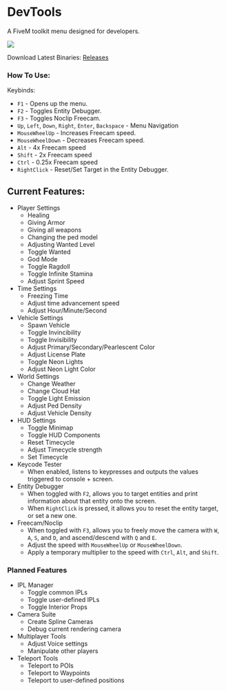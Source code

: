 # DevTools
A FiveM toolkit menu designed for developers.

![](https://i.imgur.com/QkqcTig.png)

Download Latest Binaries: [Releases](https://github.com/MoosheTV/DevTools/releases)


### How To Use:

Keybinds:
- `F1` - Opens up the menu.
- `F2` - Toggles Entity Debugger.
- `F3` - Toggles Noclip Freecam.
- `Up`, `Left`, `Down`, `Right`, `Enter`, `Backspace` - Menu Navigation
- `MouseWheelUp` - Increases Freecam speed.
- `MouseWheelDown` - Decreases Freecam speed.
- `Alt` - 4x Freecam speed
- `Shift` - 2x Freecam speed
- `Ctrl` - 0.25x Freecam speed
- `RightClick` - Reset/Set Target in the Entity Debugger.

## Current Features:

- Player Settings
  - Healing
  - Giving Armor
  - Giving all weapons
  - Changing the ped model
  - Adjusting Wanted Level
  - Toggle Wanted
  - God Mode
  - Toggle Ragdoll
  - Toggle Infinite Stamina
  - Adjust Sprint Speed
- Time Settings
  - Freezing Time
  - Adjust time advancement speed
  - Adjust Hour/Minute/Second
- Vehicle Settings
  - Spawn Vehicle
  - Toggle Invincibility
  - Toggle Invisibility
  - Adjust Primary/Secondary/Pearlescent Color
  - Adjust License Plate
  - Toggle Neon Lights
  - Adjust Neon Light Color
- World Settings
  - Change Weather
  - Change Cloud Hat
  - Toggle Light Emission
  - Adjust Ped Density
  - Adjust Vehicle Density
- HUD Settings
  - Toggle Minimap
  - Toggle HUD Components
  - Reset Timecycle
  - Adjust Timecycle strength
  - Set Timecycle
- Keycode Tester
  - When enabled, listens to keypresses and outputs the values triggered to console + screen.
- Entity Debugger
  - When toggled with `F2`, allows you to target entities and print information about that entity onto the screen.
  - When `RightClick` is pressed, it allows you to reset the entity target, or set a new one.
- Freecam/Noclip
  - When toggled with `F3`, allows you to freely move the camera with `W`, `A`, `S`, and `D`, and ascend/descend with `Q` and `E`.
  - Adjust the speed with `MouseWheelUp` or `MouseWheelDown`.
  - Apply a temporary multiplier to the speed with `Ctrl`, `Alt`, and `Shift`.

### Planned Features

- IPL Manager
  - Toggle common IPLs
  - Toggle user-defined IPLs
  - Toggle Interior Props
- Camera Suite
  - Create Spline Cameras
  - Debug current rendering camera
- Multiplayer Tools
  - Adjust Voice settings
  - Manipulate other players
- Teleport Tools
  - Teleport to POIs
  - Teleport to Waypoints
  - Teleport to user-defined positions
